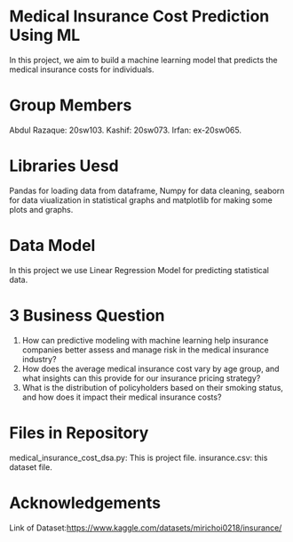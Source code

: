 # Medical Insurance Cost Prediction Using ML
In this project, we aim to build a machine learning model that predicts the medical insurance costs for individuals. 

# Group Members
Abdul Razaque: 20sw103.
Kashif:        20sw073.
Irfan:         ex-20sw065.

# Libraries Uesd
Pandas for loading data from dataframe, Numpy for data cleaning, seaborn for data viualization in statistical graphs and matplotlib for making some plots and graphs.

# Data Model
In this project we use Linear Regression Model for predicting statistical data.

# 3 Business Question
1. How can predictive modeling with machine learning help insurance companies better assess and manage risk in the medical insurance industry?
2. How does the average medical insurance cost vary by age group, and what insights can this provide for our insurance pricing strategy?
3. What is the distribution of policyholders based on their smoking status, and how does it impact their medical insurance costs?

# Files in Repository
medical_insurance_cost_dsa.py: This is project file.
insurance.csv: this dataset file.

# Acknowledgements
Link of Dataset:https://www.kaggle.com/datasets/mirichoi0218/insurance/
